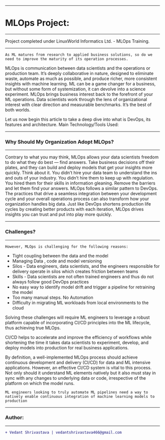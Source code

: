__________________________________________________________________________________________________________________
# MLOps Project:
__________________________________________________________________________________________________________________
Project completed under LinuxWorld Informatics Ltd. - MLOps Training.
__________________________________________________________________________________________________________________
`As ML matures from research to applied business solutions, so do we need to improve the maturity of its operation processes.`

MLOps is communication between data scientists and the operations or production team. It’s deeply collaborative in nature, designed to eliminate waste, automate as much as possible, and produce richer, more consistent insights with machine learning. ML can be a game changer for a business, but without some form of systemization, it can devolve into a science experiment.
MLOps brings business interest back to the forefront of your ML operations. Data scientists work through the lens of organizational interest with clear direction and measurable benchmarks. It’s the best of both worlds.

Let us now begin this article to take a deep dive into what is DevOps, its features and architecture. Main Technology/Tools Used:
_________________________________________________________________________________________________________________
### Why Should My Organization Adopt MLOps?
________________________________________________________________________________________________________________
Contrary to what you may think, MLOps allows your data scientists freedom to do what they do best — find answers. Take business decisions off their plates, and they can build and deploy models that get your insights more quickly.
Think about it. You didn’t hire your data team to understand the ins and outs of your industry. You didn’t hire them to keep up with regulation. You hired them for their skills in information gleaning. Remove the barriers and let them find your answers.
MLOps follows a similar pattern to DevOps. The practices that drive a seamless integration between your development cycle and your overall operations process can also transform how your organization handles big data. Just like DevOps shortens production life cycles by creating better products with each iteration, MLOps drives insights you can trust and put into play more quickly.
_________________________________________________________________________________________________________________
### Challenges?
_________________________________________________________________________________________________________________
`However, MLOps is challenging for the following reasons:`

- Tight coupling between the data and the model
- Managing Data , code and model versioning
- Silos  - Data engineers, data scientists, and the engineers responsible for delivery operate in silos which creates friction between teams
- Skills - Data scientists are not often trained engineers and thus do not always follow good DevOps practices
- No easy way to identify model drift and trigger a pipeline for retraining the model
- Too many manual steps. No Automation
- Difficulty in migrating ML workloads from local environments to the cloud

Solving these challenges will require ML engineers to leverage a robust platform capable of incorporating CI/CD principles into the ML lifecycle, thus achieving true MLOps.

CI/CD helps to accelerate and improve the efficiency of workflows while shortening the time it takes data scientists to experiment, develop, and deploy models into production for real business applications.

By definition, a well-implemented MLOps process should achieve continuous development and delivery (CI/CD) for data and ML intensive applications. However, an effective CI/CD system is vital to this process. Not only should it understand ML elements natively but it also must stay in sync with any changes to underlying data or code, irrespective of the platform on which the model runs.

`ML engineers looking to truly automate ML pipelines need a way to natively enable continuous integration of machine learning models to production`
_________________________________________________________________________________________________________________
### Author:
----------------------------------
```diff
+ Vedant Shrivastava | vedantshrivastava466@gmail.com
```
